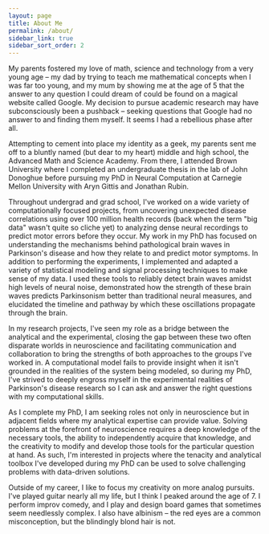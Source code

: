 ```yaml
---
layout: page
title: About Me
permalink: /about/
sidebar_link: true
sidebar_sort_order: 2
---
```


My parents fostered my love of math, science and technology from a very young age – my dad by trying to teach me mathematical concepts when I was far too young, and my mum by showing me at the age of 5 that the answer to any question I could dream of could be found on a magical website called Google. My decision to pursue academic research may have subconsciously been a pushback – seeking questions that Google had no answer to and finding them myself. It seems I had a rebellious phase after all.

Attempting to cement into place my identity as a geek, my parents sent me off to a bluntly named (but dear to my heart) middle and high school, the Advanced Math and Science Academy. From there, I attended Brown University where I completed an undergraduate thesis in the lab of John Donoghue before pursuing my PhD in Neural Computation at Carnegie Mellon University with Aryn Gittis and Jonathan Rubin.

Throughout undergrad and grad school, I've worked on a wide variety of computationally focused projects, from uncovering unexpected disease correlations using over 100 million health records (back when the term "big data" wasn't quite so cliche yet) to analyzing dense neural recordings to predict motor errors before they occur. My work in my PhD has focused on understanding the mechanisms behind pathological brain waves in Parkinson's disease and how they relate to and predict motor symptoms. In addition to performing the experiments, I implemented and adapted a variety of statistical modeling and signal processing techniques to make sense of my data. I used these tools to reliably detect brain waves amidst high levels of neural noise, demonstrated how the strength of these brain waves predicts Parkinsonism better than traditional neural measures, and elucidated the timeline and pathway by which these oscillations propagate through the brain.

In my research projects, I've seen my role as a bridge between the analytical and the experimental, closing the gap between these two often disparate worlds in neuroscience and facilitating communication and collaboration to bring the strengths of both approaches to the groups I've worked in. A computational model fails to provide insight when it isn't grounded in the realities of the system being modeled, so during my PhD, I've strived to deeply engross myself in the experimental realities of Parkinson's disease research so I can ask and answer the right questions with my computational skills.

As I complete my PhD, I am seeking roles not only in neuroscience but in adjacent fields where my analytical expertise can provide value. Solving problems at the forefront of neuroscience requires a deep knowledge of the necessary tools, the ability to independently acquire that knowledge, and the creativity to modify and develop those tools for the particular question at hand. As such, I'm interested in projects where the tenacity and analytical toolbox I've developed during my PhD can be used to solve challenging problems with data-driven solutions.

Outside of my career, I like to focus my creativity on more analog pursuits. I've played guitar nearly all my life, but I think I peaked around the age of 7. I perform improv comedy, and I play and design board games that sometimes seem needlessly complex. I also have albinism – the red eyes are a common misconception, but the blindingly blond hair is not.
